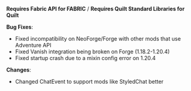 **Requires Fabric API for FABRIC** / **Requires Quilt Standard Libraries for Quilt**


**Bug Fixes**:

- Fixed incompatibility on NeoForge/Forge with other mods that use Adventure API
- Fixed Vanish integration being broken on Forge (1.18.2-1.20.4)
- Fixed startup crash due to a mixin config error on 1.20.4

**Changes**:

- Changed ChatEvent to support mods like StyledChat better

